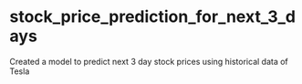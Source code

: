 # stock_price_prediction_for_next_3_days
Created a model to predict next 3 day stock prices using historical data of Tesla
